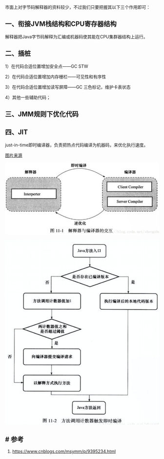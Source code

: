 市面上对字节码解释器的资料较少，不过我们只要把握其以下三个作用即可：

## 	一、衔接JVM栈结构和CPU寄存器结构

解释器把Java字节码解释为汇编或机器码使其能在CPU集群器结构上运行。

## 二、插桩
1）在代码合适位置增加安全点——GC STW

2）在代码合适位置增加内存栅栏——可见性和有序性

3）在代码合适位置增加读写屏障——GC 三色标记，维护卡表状态

4）其他一些辅助代码；

## 三、JMM规则下优化代码

## 四、JIT

just-in-time即时编译器，负责把热点代码编译为机器码，来优化执行速度。

[图片来源](https://www.cnblogs.com/msymm/p/9395234.html)

![img](../../../src/main/resources/picture/1068940-20180731124252444-596019499.png)

![img](../../../src/main/resources/picture/1068940-20180731125202019-1572305534.png)

## # 参考

1. https://www.cnblogs.com/msymm/p/9395234.html


